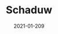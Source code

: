 ---
title: "Schaduw"
date: 2021-01-209
tags: [bw, photo]
thumb: "/2021/50830868601_ae5c73d15d_k.jpg"
photo: "/2021/50830868601_ae5c73d15d_k.jpg"
---